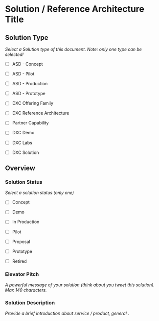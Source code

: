 # Solution / Reference Architecture Title

## Solution Type

*Select a Solution type of this document. Note: only one type can be selected!*

- [ ] ASD - Concept
- [ ] ASD - Pilot
- [ ] ASD - Production
- [ ] ASD - Prototype
- [ ] DXC Offering Family
- [ ] DXC Reference Architecture
- [ ] Partner Capability
- [ ] DXC Demo
- [ ] DXC Labs
- [ ] DXC Solution



## Overview

### Solution Status

*Select a solution status (only one)*

- [ ] Concept
- [ ] Demo
- [ ] In Production
- [ ] Pilot
- [ ] Proposal
- [ ] Prototype
- [ ] Retired



### Elevator Pitch

*A powerful message of your solution (think about you tweet this solution). Max 140 characters.*



### Solution Description

*Provide a brief introduction about service / product, general .*

